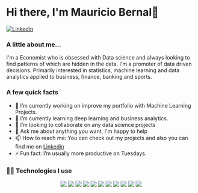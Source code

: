 <h1> Hi there, I'm Mauricio Bernal👋 </h1>

[![Linkedin](https://img.shields.io/badge/-LinkedIn-blue?style=flat&logo=Linkedin&logoColor=white&link=https://www.linkedin.com/in/mauricio-bernal-portocarrero/)](https://www.linkedin.com/in/mauricio-bernal-portocarrero/)

### A little about me...
I'm a Economist who is obsessed with Data science and always looking to find patterns of which are hidden in the data. I'm a promoter of data driven decisions. Primarily interested in statistics, machine learning and data analytics applied to business, finance, banking and sports.

### A few quick facts
- 🔭 I’m currently working on improve my portfolio with Machine Learning Projects.
- 🌱 I’m currently learning deep learning and business analytics.
- 👯 I’m looking to collaborate on any data science projects
- 💬 Ask me about anything you want, I'm happy to help
- 📫 How to reach me: You can check out my projects and also you can find me on [Linkedin](https://www.linkedin.com/in/mauricio-bernal-portocarrero/)
- ⚡ Fun fact: I’m  usually more productive on Tuesdays.

<h3> 👨‍💻 Technologies I use </h3>

<!--START_SECTION:colourise-->
<p align=center>
<img src="https://img.shields.io/badge/-Python-FF8000?style=for-the-badge&logo=python" />
<img src="https://img.shields.io/badge/-R-FF8000?style=for-the-badge&logo=r"/>
<img src="https://img.shields.io/badge/-Pandas-FF8000?style=for-the-badge&logo=pandas"/>
<img src="https://img.shields.io/badge/-SKLearn-FF8000?style=for-the-badge&logo=scikit-learn"/>
<img src="https://img.shields.io/badge/-SQL-007FFF?style=for-the-badge&logo=sql"/>
<img src="https://img.shields.io/badge/-PowerBi-007FFF?style=for-the-badge&logo=powerbi"/>
<img src="https://img.shields.io/badge/-Tableau-007FFF?style=for-the-badge&logo=tableau"/>
<img src="https://img.shields.io/badge/-Shell-7F00FF?style=for-the-badge&logo=gnu-bash"/>
<img src="https://img.shields.io/badge/-Git-7F00FF?style=for-the-badge&logo=git"/>
<img src="https://img.shields.io/badge/-Java-7F00FF?style=for-the-badge&logo=java"/>
<img src="https://img.shields.io/badge/-Docker-FF0080?style=for-the-badge&logo=docker"/></p>
<!--END_SECTION:colourise-->


